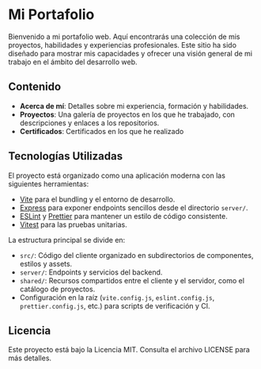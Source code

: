 # Mi Portafolio

Bienvenido a mi portafolio web. Aquí encontrarás una colección de mis proyectos, habilidades y experiencias profesionales. Este sitio ha sido diseñado para mostrar mis capacidades y ofrecer una visión general de mi trabajo en el ámbito del desarrollo web.

## Contenido

- **Acerca de mí**: Detalles sobre mi experiencia, formación y habilidades.
- **Proyectos**: Una galería de proyectos en los que he trabajado, con descripciones y enlaces a los repositorios.
- **Certificados**: Certificados en los que he realizado

## Tecnologías Utilizadas

El proyecto está organizado como una aplicación moderna con las siguientes herramientas:

- [Vite](https://vitejs.dev/) para el bundling y el entorno de desarrollo.
- [Express](https://expressjs.com/) para exponer endpoints sencillos desde el directorio `server/`.
- [ESLint](https://eslint.org/) y [Prettier](https://prettier.io/) para mantener un estilo de código consistente.
- [Vitest](https://vitest.dev/) para las pruebas unitarias.

La estructura principal se divide en:

- `src/`: Código del cliente organizado en subdirectorios de componentes, estilos y assets.
- `server/`: Endpoints y servicios del backend.
- `shared/`: Recursos compartidos entre el cliente y el servidor, como el catálogo de proyectos.
- Configuración en la raíz (`vite.config.js`, `eslint.config.js`, `prettier.config.js`, etc.) para scripts de verificación y CI.

## Licencia
Este proyecto está bajo la Licencia MIT. Consulta el archivo LICENSE para más detalles.
